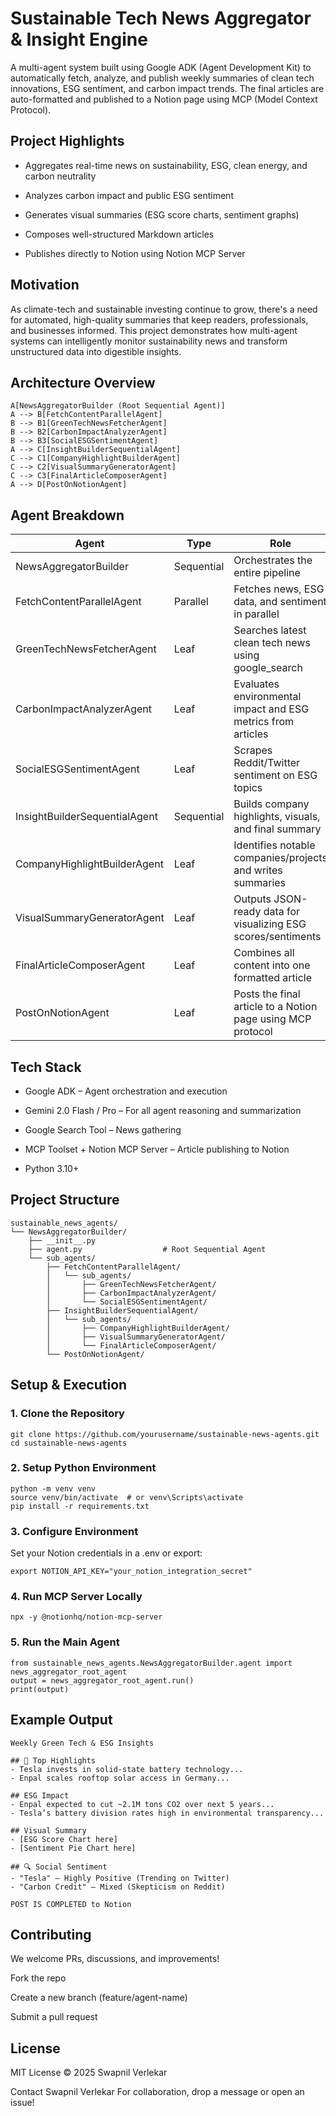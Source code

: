 # Sustainable Tech News Aggregator & Insight Engine
A multi-agent system built using Google ADK (Agent Development Kit) to automatically fetch, analyze, and publish weekly summaries of clean tech innovations, ESG sentiment, and carbon impact trends. The final articles are auto-formatted and published to a Notion page using MCP (Model Context Protocol).

## Project Highlights
- Aggregates real-time news on sustainability, ESG, clean energy, and carbon neutrality

- Analyzes carbon impact and public ESG sentiment

- Generates visual summaries (ESG score charts, sentiment graphs)

- Composes well-structured Markdown articles

- Publishes directly to Notion using Notion MCP Server

## Motivation
As climate-tech and sustainable investing continue to grow, there's a need for automated, high-quality summaries that keep readers, professionals, and businesses informed. This project demonstrates how multi-agent systems can intelligently monitor sustainability news and transform unstructured data into digestible insights.

## Architecture Overview

    A[NewsAggregatorBuilder (Root Sequential Agent)]
    A --> B[FetchContentParallelAgent]
    B --> B1[GreenTechNewsFetcherAgent]
    B --> B2[CarbonImpactAnalyzerAgent]
    B --> B3[SocialESGSentimentAgent]
    A --> C[InsightBuilderSequentialAgent]
    C --> C1[CompanyHighlightBuilderAgent]
    C --> C2[VisualSummaryGeneratorAgent]
    C --> C3[FinalArticleComposerAgent]
    A --> D[PostOnNotionAgent]

## Agent Breakdown
|Agent|	Type|	Role|
|---|---|---|
|NewsAggregatorBuilder|	Sequential|	Orchestrates the entire pipeline|
|FetchContentParallelAgent|	Parallel|	Fetches news, ESG data, and sentiment in parallel|
|GreenTechNewsFetcherAgent|	Leaf|	Searches latest clean tech news using google_search|
|CarbonImpactAnalyzerAgent|	Leaf|	Evaluates environmental impact and ESG metrics from articles|
|SocialESGSentimentAgent|	Leaf|	Scrapes Reddit/Twitter sentiment on ESG topics|
|InsightBuilderSequentialAgent|	Sequential|	Builds company highlights, visuals, and final summary|
|CompanyHighlightBuilderAgent|	Leaf|	Identifies notable companies/projects and writes summaries|
|VisualSummaryGeneratorAgent|	Leaf|	Outputs JSON-ready data for visualizing ESG scores/sentiments|
|FinalArticleComposerAgent|	Leaf|	Combines all content into one formatted article|
|PostOnNotionAgent|	Leaf|	Posts the final article to a Notion page using MCP protocol|

## Tech Stack
- Google ADK – Agent orchestration and execution

- Gemini 2.0 Flash / Pro – For all agent reasoning and summarization

- Google Search Tool – News gathering

- MCP Toolset + Notion MCP Server – Article publishing to Notion

- Python 3.10+

## Project Structure

```
sustainable_news_agents/
└── NewsAggregatorBuilder/
    ├── __init__.py
    ├── agent.py                  # Root Sequential Agent
    └── sub_agents/
        ├── FetchContentParallelAgent/
        │   └── sub_agents/
        │       ├── GreenTechNewsFetcherAgent/
        │       ├── CarbonImpactAnalyzerAgent/
        │       └── SocialESGSentimentAgent/
        ├── InsightBuilderSequentialAgent/
        │   └── sub_agents/
        │       ├── CompanyHighlightBuilderAgent/
        │       ├── VisualSummaryGeneratorAgent/
        │       └── FinalArticleComposerAgent/
        └── PostOnNotionAgent/
```

## Setup & Execution

### 1. Clone the Repository
```
git clone https://github.com/yourusername/sustainable-news-agents.git
cd sustainable-news-agents
```
### 2. Setup Python Environment
```
python -m venv venv
source venv/bin/activate  # or venv\Scripts\activate
pip install -r requirements.txt
```
### 3. Configure Environment
Set your Notion credentials in a .env or export:

```
export NOTION_API_KEY="your_notion_integration_secret"
```
### 4. Run MCP Server Locally
```
npx -y @notionhq/notion-mcp-server
```
### 5. Run the Main Agent
```
from sustainable_news_agents.NewsAggregatorBuilder.agent import news_aggregator_root_agent
output = news_aggregator_root_agent.run()
print(output)
```

## Example Output
```
Weekly Green Tech & ESG Insights

## 🏢 Top Highlights
- Tesla invests in solid-state battery technology...
- Enpal scales rooftop solar access in Germany...

## ESG Impact
- Enpal expected to cut ~2.1M tons CO2 over next 5 years...
- Tesla’s battery division rates high in environmental transparency...

## Visual Summary
- [ESG Score Chart here]
- [Sentiment Pie Chart here]

## 🔍 Social Sentiment
- "Tesla" – Highly Positive (Trending on Twitter)
- "Carbon Credit" – Mixed (Skepticism on Reddit)

POST IS COMPLETED to Notion
```

## Contributing
We welcome PRs, discussions, and improvements!

Fork the repo

Create a new branch (feature/agent-name)

Submit a pull request

## License
MIT License © 2025 Swapnil Verlekar

Contact
Swapnil Verlekar
For collaboration, drop a message or open an issue!

